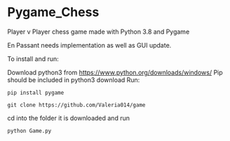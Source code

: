 # Pygame_Chess
Player v Player chess game made with Python 3.8 and Pygame

En Passant needs implementation as well as GUI update.


To install and run:

Download python3 from https://www.python.org/downloads/windows/
Pip should be included in python3 download
Run:
```
pip install pygame
```
```
git clone https://github.com/Valeria014/game
```

cd into the folder it is downloaded and run
```
python Game.py
```
